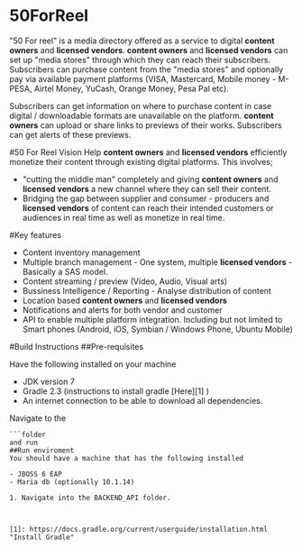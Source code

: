 # 50ForReel

"50 For reel" is a media directory offered as a service to digital **content owners** and **licensed vendors**.
**content owners** and **licensed vendors** can set up "media stores" through which they can reach their subscribers.
Subscribers can purchase content from the "media stores" and optionally pay via available payment platforms (VISA, Mastercard, Mobile money - M-PESA, Airtel Money, YuCash, Orange Money, Pesa Pal etc).

Subscribers can get information on where to purchase content in case digital / downloadable formats are unavailable on the platform.
**content owners** can upload or share links to previews of their works. Subscribers can get alerts of these previews.


#50 For Reel Vision
Help **content owners** and **licensed vendors** efficiently monetize their content through existing digital platforms. 
This involves; 
- "cutting the middle man" completely and giving **content owners** and **licensed vendors** a new channel where they can sell their content.
- Bridging the gap between supplier and consumer  - producers and **licensed vendors** of content can reach their intended customers or audiences in real time as well as monetize in real time.


#Key features
- Content inventory management
- Multiple branch management - One system, multiple **licensed vendors** - Basically a SAS model.
- Content streaming / preview (Video, Audio, Visual arts)
- Bussiness Intelligence / Reporting - Analyse distribution of content
- Location based **content owners** and **licensed vendors**
- Notifications and alerts for both vendor and customer
- API to enable multiple platform integration. Including but not limited to Smart phones (Android, iOS, Symbian / Windows Phone, Ubuntu Mobile)




#Build Instructions
##Pre-requisites

Have the following installed on your machine

- JDK version 7
- Gradle 2.3 (instructions to install gradle [Here][1] )
- An internet connection to be able to download all dependencies.

Navigate to the 
```shell BACKEND_API 
```folder
and run 
##Run enviroment
You should have a machine that has the following installed

- JBOSS 6 EAP
- Maria db (optionally 10.1.14)

1. Navigate into the BACKEND_API folder.



[1]: https://docs.gradle.org/current/userguide/installation.html "Install Gradle"

